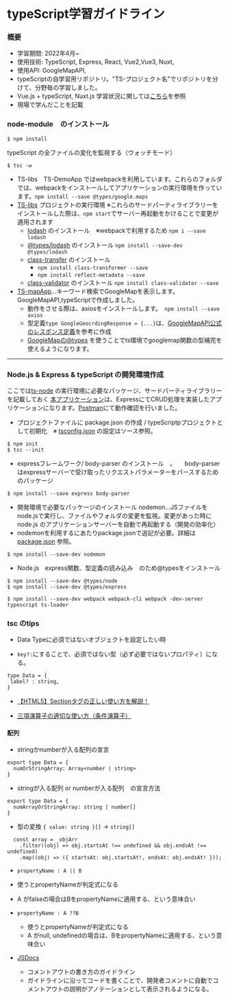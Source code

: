 # typeScript学習ガイドライン

### 概要
* 学習期間: 2022年4月~
* 使用技術: TypeScript, Express, React, Vue2,Vue3, Nuxt,
* 使用API: GoogleMapAPI, 
* typeScriptの自学習用リポジトリ。"TS-プロジェクト名"でリポジトリを分けて、分野毎の学習しました。
* Vue.js + typeScript, Nuxt.js 学習状況に関しては[こちら](https://github.com/worldwideweb13/typeScript/blob/main/ts-vue-grammer/README.md)を参照
* 現場で学んだことを記載

### node-module　のインストール
```
$ npm install
```
typeScript  の全ファイルの変化を監視する（ウォッチモード）
```
$ tsc -w
```

* TS-libs　TS-DemoApp ではwebpackを利用しています。これらのフォルダでは、webpackをインストールしてアプリケーションの実行環境を作っています。`npm install --save @types/google.maps`
* [TS-libs](TS-libs) プロジェクトの実行環境    ※これらのサードパーティライブラリーをインストールした際は、`npm start`でサーバー再起動をかけることで変更が適用されます 
  * [lodash](https://lodash.com/) のインストール　※webpackで利用するため `npm i --save lodash`
  * [@types/lodash](https://www.npmjs.com/package/@types/lodash/) のインストール `npm install --save-dev @types/lodash`
  * [class-transfer](https://www.npmjs.com/package/class-transformer#installation) のインストール
    * `npm install class-transformer --save`
    * `npm install reflect-metadata --save`
  * [class-validator](https://www.npmjs.com/package/class-validator) のインストール `npm install class-validator --save`
* [TS-mapApp](typeScript/TS-mapApp)...キーワード検索でGoogleMapを表示します。GoogleMapAPI,typeScriptで作成しました。
  * 動作をさせる際は、axiosをインストールします。　`npm install --save axios`
  * 型定義`type GoogleGeocrdingResponse = {...}`は、[GoogleMapAPI公式のレスポンス定義](https://developers.google.com/maps/documentation/geocoding/requests-geocoding)を参考に作成
  * [GoogleMapの@types](https://www.npmjs.com/package/@types/google.maps) を使うことでts環境でgooglemap関数の型補完を使えるようになります。

---
### Node.js & Express & typeScript の開発環境作成
ここでは[ts-node](ts-node) の実行環境に必要なパッケージ、サードパーティライブラリーを記載しておく
[本アプリケーション](ts-node)は、ExpressにてCRUD処理を実装したアプリケーションになります。[Postman](https://www.postman.com/)にて動作確認を行いました。

* プロジェクトファイルに package.json の作成 / typeScriptpプロジェクトとして初期化　※ [tsconfig.json](typeScript/ts-node/tsconfig.json) の設定はソース参照。

```
$ npm init
$ tsc --init
```

* expressフレームワーク/ body-parser のインストール　。　　body-parserはexpressサーバーで受け取ったリクエストパラメーターをパースするためのパッケージ
```
$ npm install --save express body-parser
```
* 開発環境で必要なパッケージのインストール nodemon...JSファイルをnode.jsで実行し、ファイルやフォルダの変更を監視。変更があった時にnode.js のアプリケーションサーバーを自動で再起動する（開発の効率化）
* nodemonを利用するにあたりpackage.jsonで追記が必要。詳細は[package.json](typeScript/ts-node/package.json) 参照。 
```
$ npm install --save-dev nodemon
```

* Node.js　express関数、型定義の読み込み　のため@typesをインストール　
```
$ npm install --save-dev @types/node
$ npm install --save-dev @types/express
```

```
$ npm install --save-dev webpack webpack-cli webpack -dev-server typescript ts-loader
```

### tsc のtips
* Data Typeに必須ではないオブジェクトを設定したい時
- `key?:`にすることで、必須ではない型（必ず必要ではないプロパティ）になる。

```vue
type Data = {
 label? : string,
}
```

- [【HTML5】Sectionタグの正しい使い方を解説！](https://jam25.jp/html/how-to-sectioningtag/)

* [三項演算子の適切な使い方（条件演算子）](https://qiita.com/smicle/items/7d3b9881834dc0142fb7)

#### 配列
- stringかnumberが入る配列の宣言
```vue
export type Data = {
  numOrStringArray: Array<number | string>
}
```
- stringが入る配列 or numberが入る配列　の宣言方法
```vue
export type Data = {
  numArrayOrStringArray: string | number[]
}
```

- 型の変換 `{ value: string }[]` → `string[]`
```tsc
  const array = _objArr
    .filter((obj) => obj.startsAt !== undefined && obj.endsAt !== undefined)
    .map((obj) => ({ startsAt: obj.startsAt!, endsAt: obj.endsAt! }));
```

*  `propertyName : A || B `
  - 使うとpropertyNameが判定式になる
  - A がfalseの場合はBをpropertyNameに適用する、という意味合い

- `propertyName : A ??B `
  - 使うとpropertyNameが判定式になる
  - A がnull, undefinedの場合は、BをpropertyNameに適用する、という意味合い

- [JSDocs](https://www.typescriptlang.org/ja/docs/handbook/jsdoc-supported-types.html)
  - コメントアウトの書き方のガイドライン
  - ガイドラインに沿ってコードを書くことで、開発者コメントに自動でコメントアウトの説明がアノテーションとして表示されるようになる。
